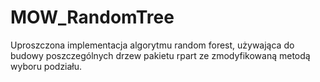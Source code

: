 # MOW_RandomTree

Uproszczona implementacja algorytmu random forest, używająca do budowy poszczególnych drzew pakietu rpart ze zmodyfikowaną metodą wyboru podziału.
